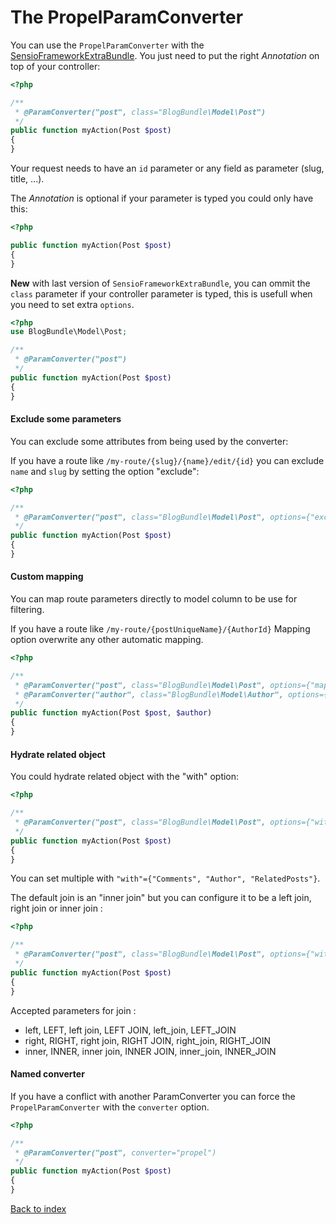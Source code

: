 The PropelParamConverter
========================

You can use the `PropelParamConverter` with the [SensioFrameworkExtraBundle](http://github.com/sensio/SensioFrameworkExtraBundle).
You just need to put the right _Annotation_ on top of your controller:

``` php
<?php

/**
 * @ParamConverter("post", class="BlogBundle\Model\Post")
 */
public function myAction(Post $post)
{
}
```

Your request needs to have an `id` parameter or any field as parameter (slug, title, ...).

The _Annotation_ is optional if your parameter is typed you could only have this:

``` php
<?php

public function myAction(Post $post)
{
}
```

**New** with last version of `SensioFrameworkExtraBundle`,
you can ommit the `class` parameter if your controller parameter is typed,
this is usefull when you need to set extra `options`.

``` php
<?php
use BlogBundle\Model\Post;

/**
 * @ParamConverter("post")
 */
public function myAction(Post $post)
{
}
```

#### Exclude some parameters ####

You can exclude some attributes from being used by the converter:

If you have a route like `/my-route/{slug}/{name}/edit/{id}`
you can exclude `name` and `slug` by setting the option "exclude":

``` php
<?php

/**
 * @ParamConverter("post", class="BlogBundle\Model\Post", options={"exclude"={"name", "slug"}})
 */
public function myAction(Post $post)
{
}
```

#### Custom mapping ####

You can map route parameters directly to model column to be use for filtering.

If you have a route like `/my-route/{postUniqueName}/{AuthorId}`
Mapping option overwrite any other automatic mapping.

``` php
<?php

/**
 * @ParamConverter("post", class="BlogBundle\Model\Post", options={"mapping"={"postUniqueName":"name"}})
 * @ParamConverter("author", class="BlogBundle\Model\Author", options={"mapping"={"AuthorId":"id"}})
 */
public function myAction(Post $post, $author)
{
}
```

#### Hydrate related object ####

You could hydrate related object with the "with" option:

``` php
<?php

/**
 * @ParamConverter("post", class="BlogBundle\Model\Post", options={"with"={"Comments"}})
 */
public function myAction(Post $post)
{
}
```

You can set multiple with ```"with"={"Comments", "Author", "RelatedPosts"}```.

The default join is an "inner join" but you can configure it to be a left join, right join or inner join :

``` php
<?php

/**
 * @ParamConverter("post", class="BlogBundle\Model\Post", options={"with"={ {"Comments", "left join" } }})
 */
public function myAction(Post $post)
{
}
```
Accepted parameters for join :

* left, LEFT, left join, LEFT JOIN, left_join, LEFT_JOIN
* right, RIGHT, right join, RIGHT JOIN, right_join, RIGHT_JOIN
* inner, INNER, inner join, INNER JOIN, inner_join, INNER_JOIN

#### Named converter ####

If you have a conflict with another ParamConverter you can force the `PropelParamConverter` with the `converter` option.

 ``` php
 <?php

 /**
  * @ParamConverter("post", converter="propel")
  */
 public function myAction(Post $post)
 {
 }
 ```

[Back to index](index.markdown)
